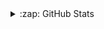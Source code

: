 <details>
  <summary>:zap: GitHub Stats</summary>

  <img align="left" alt="CodeWithSwastik's GitHub Stats" src="https://github-readme-stats.vercel.app/api?username=Benflex1&show_icons=true&hide_border=true&theme=radical" />

</details>
